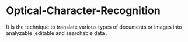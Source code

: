 # Optical-Character-Recognition
It is the technique to translate various types of documents or images into analyzable ,editable and searchable data .
